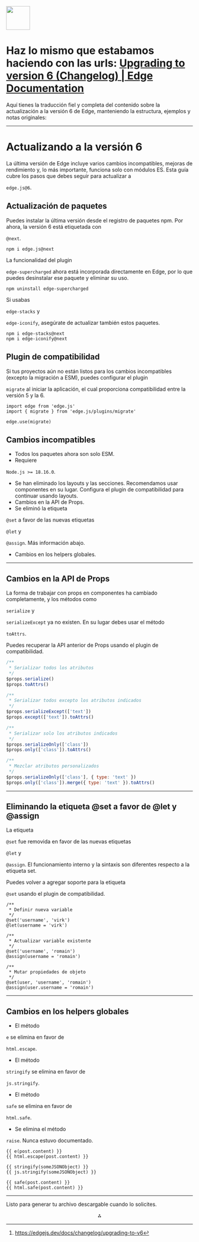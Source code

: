 <img src="https://r2cdn.perplexity.ai/pplx-full-logo-primary-dark%402x.png" style="height:64px;margin-right:32px"/>

# Haz lo mismo que estabamos haciendo con las urls: [Upgrading to version 6 (Changelog) | Edge Documentation](https://edgejs.dev/docs/changelog/upgrading-to-v6)

Aquí tienes la traducción fiel y completa del contenido sobre la actualización a la versión 6 de Edge, manteniendo la estructura, ejemplos y notas originales:

***

# Actualizando a la versión 6

La última versión de Edge incluye varios cambios incompatibles, mejoras de rendimiento y, lo más importante, funciona solo con módulos ES. Esta guía cubre los pasos que debes seguir para actualizar a

`edge.js@6`.

## Actualización de paquetes

Puedes instalar la última versión desde el registro de paquetes npm. Por ahora, la versión 6 está etiquetada con

`@next`.

```
npm i edge.js@next
```

La funcionalidad del plugin

`edge-supercharged` ahora está incorporada directamente en Edge, por lo que puedes desinstalar ese paquete y eliminar su uso.

```
npm uninstall edge-supercharged
```

Si usabas

`edge-stacks` y

`edge-iconify`, asegúrate de actualizar también estos paquetes.

```
npm i edge-stacks@next
npm i edge-iconify@next
```


## Plugin de compatibilidad

Si tus proyectos aún no están listos para los cambios incompatibles (excepto la migración a ESM), puedes configurar el plugin

`migrate` al iniciar la aplicación, el cual proporciona compatibilidad entre la versión 5 y la 6.

```
import edge from 'edge.js'
import { migrate } from 'edge.js/plugins/migrate'

edge.use(migrate)
```


## Cambios incompatibles

- Todos los paquetes ahora son solo ESM.
- Requiere

`Node.js >= 18.16.0`.

- Se han eliminado los layouts y las secciones. Recomendamos usar componentes en su lugar. Configura el plugin de compatibilidad para continuar usando layouts.
- Cambios en la API de Props.
- Se eliminó la etiqueta

`@set` a favor de las nuevas etiquetas

`@let` y

`@assign`. Más información abajo.

- Cambios en los helpers globales.

***

## Cambios en la API de Props

La forma de trabajar con props en componentes ha cambiado completamente, y los métodos como

`serialize` y

`serializeExcept` ya no existen. En su lugar debes usar el método

`toAttrs`.

Puedes recuperar la API anterior de Props usando el plugin de compatibilidad.

```javascript
/**
 * Serializar todos los atributos
 */
$props.serialize()
$props.toAttrs()

/**
 * Serializar todos excepto los atributos indicados
 */
$props.serializeExcept(['text'])
$props.except(['text']).toAttrs()

/**
 * Serializar solo los atributos indicados
 */
$props.serializeOnly(['class'])
$props.only(['class']).toAttrs()

/**
 * Mezclar atributos personalizados
 */
$props.serializeOnly(['class'], { type: 'text' })
$props.only(['class']).merge({ type: 'text' }).toAttrs()
```


***

## Eliminando la etiqueta @set a favor de @let y @assign

La etiqueta

`@set` fue removida en favor de las nuevas etiquetas

`@let` y

`@assign`. El funcionamiento interno y la sintaxis son diferentes respecto a la etiqueta set.

Puedes volver a agregar soporte para la etiqueta

`@set` usando el plugin de compatibilidad.

```edge
/**
 * Definir nueva variable
 */
@set('username', 'virk')
@let(username = 'virk')

/**
 * Actualizar variable existente
 */
@set('username', 'romain')
@assign(username = 'romain')

/**
 * Mutar propiedades de objeto
 */
@set(user, 'username', 'romain')
@assign(user.username = 'romain')
```


***

## Cambios en los helpers globales

- El método

`e` se elimina en favor de

`html.escape`.

- El método

`stringify` se elimina en favor de

`js.stringify`.

- El método

`safe` se elimina en favor de

`html.safe`.

- Se elimina el método

`raise`. Nunca estuvo documentado.

```edge
{{ e(post.content) }}
{{ html.escape(post.content) }}

{{ stringify(someJSONObject) }}
{{ js.stringify(someJSONObject) }}

{{ safe(post.content) }}
{{ html.safe(post.content) }}
```


***

Listo para generar tu archivo descargable cuando lo solicites.
<span style="display:none">[^1]</span>

<div style="text-align: center">⁂</div>

[^1]: https://edgejs.dev/docs/changelog/upgrading-to-v6

